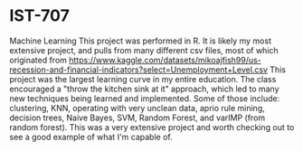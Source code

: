 # IST-707
Machine Learning
This project was performed in R. It is likely my most extensive project, and pulls from many different csv files, most of
which originated from https://www.kaggle.com/datasets/mikoajfish99/us-recession-and-financial-indicators?select=Unemployment+Level.csv
This project was the largest learning curve in my entire education. The class encouraged a "throw the kitchen sink at it" approach,
which led to many new techniques being learned and implemented. Some of those include: clustering, KNN, operating with very unclean data,
aprio rule mining, decision trees, Naive Bayes, SVM, Random Forest, and varIMP (from random forest). This was a very extensive project
and worth checking out to see a good example of what I'm capable of.
